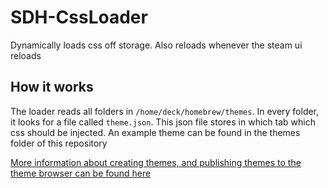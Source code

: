 # SDH-CssLoader
Dynamically loads css off storage. Also reloads whenever the steam ui reloads

## How it works
The loader reads all folders in `/home/deck/homebrew/themes`. In every folder, it looks for a file called `theme.json`. This json file stores in which tab which css should be injected. An example theme can be found in the themes folder of this repository

[More information about creating themes, and publishing themes to the theme browser can be found here](https://github.com/suchmememanyskill/CssLoader-ThemeDb)